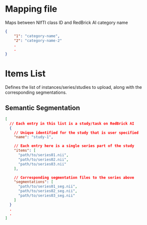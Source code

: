 # Mapping file

Maps between NIfTI class ID and RedBrick AI category name

```json
{
    "1": "category-name",
    "2": "category-name-2"
    .
    .
}
```

# Items List

Defines the list of instances/series/studies to upload, along with the corresponding segmentations.

## Semantic Segmentation

```json
[
  // Each entry in this list is a study/task on RedBrick AI
  {
    // Unique identified for the study that is user specified
    "name": "study-1",

    // Each entry here is a single series part of the study
    "items": [
      "path/to/series01.nii",
      "path/to/series02.nii",
      "path/to/series03.nii"
    ],

    // Corresponding segmentation files to the series above
    "segmentations": [
      "path/to/series01_seg.nii",
      "path/to/series02_seg.nii",
      "path/to/series03_seg.nii"
    ]
  }
  .
  .
]
```
